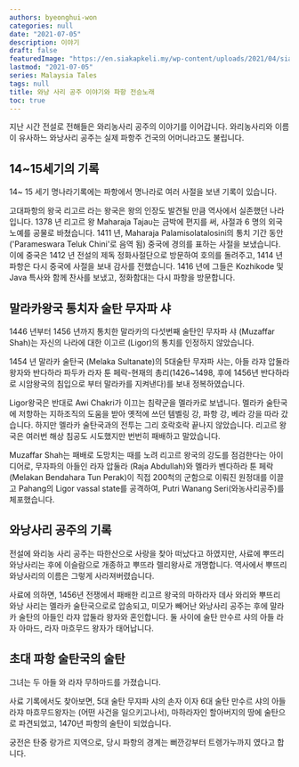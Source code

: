 ```yaml
---
authors: byeonghui-won
categories: null
date: "2021-07-05"
description: 이야기
draft: false
featuredImage: "https://en.siakapkeli.my/wp-content/uploads/2021/04/siakap-keli-thumbnail-3-2.jpg"
lastmod: "2021-07-05"
series: Malaysia Tales
tags: null
title: 와낭 사리 공주 이야기와 파항 전승노래
toc: true
---
```


지난 시간 전설로 전해들은 와리농사리 공주의 이야기를 이어갑니다. 와리농사리와 이름이 유사하느 와낭사리 공주는 실제 파항주 건국의 어머니라고도 불립니다. 

## 14~15세기의 기록

14~ 15 세기 명나라기록에는 파항에서 명나라로 여러 사절을 보낸 기록이 있습니다. 

고대파항의 왕국 리고르 라는 왕국은 왕의 인장도 발견될 만큼 역사에서 실존했던 나라입니다. 1378 년 리고르 왕 Maharaja Tajau는 금박에 편지를 써, 사절과 6 명의 외국노예를 공물로 바쳤습니다. 1411 년, Maharaja Palamisolatalosini의 통치 기간 동안 ('Parameswara Teluk Chini'로 음역 됨) 중국에 경의를 표하는 사절을 보냈습니다. 이에 중국은 1412 년 전설의 제독 정화사절단으로 방문하여 호의를 돌려주고, 1414 년 파항은 다시 중국에 사절을 보내 감사를 전했습니다. 1416 년에 그들은 Kozhikode 및 Java 특사와 함께 찬사를 보냈고, 정화함대는 다시 파항을 방문합니다. 



## 말라카왕국 통치자 술탄 무자파 샤

1446 년부터 1456 년까지 통치한 말라카의 다섯번째 술탄인 무자파 샤 (Muzaffar Shah)는 자신의 나라에 대한 이고르 (Ligor)의 통치를 인정하지 않았습니다.

1454 년 말라카 술탄국 (Melaka Sultanate)의 5대술탄 무쟈파 샤는, 아들 라쟈 압둘라왕자와 반다하라 파두카 라자 툰 페락-현재의 총리(1426~1498, 후에 1456년 반다하라로 시암왕국의 침입으로 부터 말라카를 지켜낸다)를 보내 정복하였습니다. 

Ligor왕국은 반대로 Awi Chakri가 이끄는 침략군을 멜라카로 보냅니다. 멜라카 술탄국에 저항하는 지하조직의 도움을 받아 옛적에 쓰던 템벨링 강, 파항 강, 베라 강을 따라 갔습니다. 하지만 멜라카 술탄국과의 전투는 그리 호락호락 끝나지 않았습니다. 리고르 왕국은 여러번 해상 침공도 시도했지만 번번히 패배하고 말았습니다. 

Muzaffar Shah는 패배로 도망치는 때를 노려 리고르 왕국의 강도를 점검한다는 아이디어로, 무자파의 아들인 라자 압둘라 (Raja Abdullah)와 멜라카 벤다하라 툰 페락 (Melakan Bendahara Tun Perak)이 직접 200척의 군함으로 이뤄진 원정대를 이끌고 Pahang의 Ligor vassal state를 공격하여, Putri Wanang Seri(와농사리공주)를 체포했습니다.

## 와낭사리 공주의 기록

전설에 와리농 사리 공주는 따한산으로 사랑을 찾아 떠났다고 하였지만, 사료에 뿌뜨리 와낭사리는 후에 이슬람으로 개종하고 뿌뜨라 렐리왕사로 개명합니다. 역사에서 뿌뜨리 와낭사리의 이름은 그렇게 사라져버렸습니다.

사료에 의하면, 1456년 전쟁에서 패배한 리고르 왕국의 마하라자 데사 와리와 뿌뜨리 와낭 사리는 멜라카 술탄국으로로 압송되고, 미모가 빼어난 와낭사리 공주는 후에 말라카 술탄의 아들인 라쟈 압둘라 왕자와 혼인합니다. 둘 사이에 술탄 만수르 샤의 아들 라자 아마드, 라자 마흐무드 왕자가 태어납니다. 

## 초대 파항 술탄국의 술탄

그녀는 두 아들 와 라자 무하마드를 가졌습니다. 

사료 기록에서도 찾아보면, 5대 술탄 무쟈파 샤의 손자 이자 6대 술탄 만수르 샤의 아들 라쟈 마흐무드왕자는 (어떤 사건을 일으키고나서), 마하라자인 할아버지의 땅에 술탄으로 파견되었고, 1470년 파항의 술탄이 되었습니다. 

궁전은 탄중 랑가르 지역으로, 당시 파항의 경계는 뻐깐강부터 트렝가누까지 였다고 합니다. 
